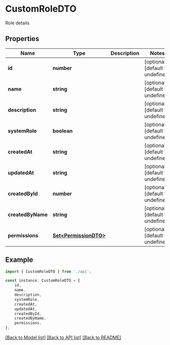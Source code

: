 # CustomRoleDTO

Role details

## Properties

Name | Type | Description | Notes
------------ | ------------- | ------------- | -------------
**id** | **number** |  | [optional] [default to undefined]
**name** | **string** |  | [optional] [default to undefined]
**description** | **string** |  | [optional] [default to undefined]
**systemRole** | **boolean** |  | [optional] [default to undefined]
**createdAt** | **string** |  | [optional] [default to undefined]
**updatedAt** | **string** |  | [optional] [default to undefined]
**createdById** | **number** |  | [optional] [default to undefined]
**createdByName** | **string** |  | [optional] [default to undefined]
**permissions** | [**Set&lt;PermissionDTO&gt;**](PermissionDTO.md) |  | [optional] [default to undefined]

## Example

```typescript
import { CustomRoleDTO } from './api';

const instance: CustomRoleDTO = {
    id,
    name,
    description,
    systemRole,
    createdAt,
    updatedAt,
    createdById,
    createdByName,
    permissions,
};
```

[[Back to Model list]](../README.md#documentation-for-models) [[Back to API list]](../README.md#documentation-for-api-endpoints) [[Back to README]](../README.md)
